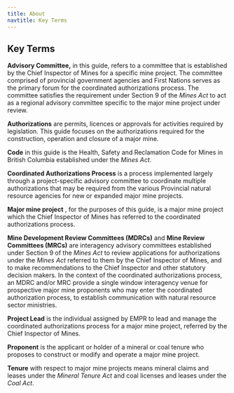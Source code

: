 ```yaml
---
title: About
navtitle: Key Terms
---
```

## Key Terms

**Advisory Committee,** in this guide, refers to a committee that is established by the Chief Inspector of Mines for a specific mine project. The committee comprised of provincial government agencies and First Nations serves as the primary forum for the coordinated authorizations process. The committee satisfies the requirement under Section 9 of the _Mines Act_ to act as a regional advisory committee specific to the major mine project under review.

**Authorizations** are permits, licences or approvals for activities required by legislation. This guide focuses on the authorizations required for the construction, operation and closure of a major mine.

**Code** in this guide is the Health, Safety and Reclamation Code for Mines in British Columbia established under the _Mines Act_.

**Coordinated Authorizations Process** is a process implemented largely through a project-specific advisory committee to coordinate multiple authorizations that may be required from the various Provincial natural resource agencies for new or expanded major mine projects.

**Major mine project** , for the purposes of this guide, is a major mine project which the Chief Inspector of Mines has referred to the coordinated authorizations process.

**Mine Development Review Committees (MDRCs)** and **Mine Review Committees (MRCs)** are interagency advisory committees established under Section 9 of the _Mines Act_ to review applications for authorizations under the _Mines Act_ referred to them by the Chief Inspector of Mines, and to make recommendations to the Chief Inspector and other statutory decision makers. In the context of the coordinated authorizations process, an MDRC and/or MRC provide a single window interagency venue for prospective major mine proponents who may enter the coordinated authorization process, to establish communication with natural resource sector ministries.

**Project Lead** is the individual assigned by EMPR to lead and manage the coordinated authorizations process for a major mine project, referred by the Chief Inspector of Mines.

**Proponent** is the applicant or holder of a mineral or coal tenure who proposes to construct or modify and operate a major mine project.

**Tenure** with respect to major mine projects means mineral claims and leases under the _Mineral Tenure Act_ and coal licenses and leases under the _Coal Act_.

